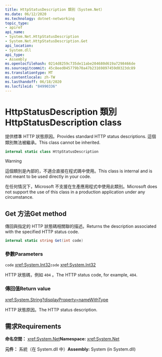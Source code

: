 ```yaml
---
title: HttpStatusDescription 類別（System.Net）
ms.date: 06/12/2020
ms.technology: dotnet-networking
topic_type:
- apiref
api_name:
- System.Net.HttpStatusDescription
- System.Net.HttpStatusDescription.Get
api_location:
- System.dll
api_type:
- Assembly
ms.openlocfilehash: 0214d8259c735de11abe204680d619a7298466de
ms.sourcegitcommit: 45c8eed045779b70a47b23169897459d0323dc89
ms.translationtype: MT
ms.contentlocale: zh-TW
ms.lasthandoff: 06/18/2020
ms.locfileid: "84990336"
---
```

# <a name="httpstatusdescription-class"></a><span data-ttu-id="d9813-102">HttpStatusDescription 類別</span><span class="sxs-lookup"><span data-stu-id="d9813-102">HttpStatusDescription class</span></span>

<span data-ttu-id="d9813-103">提供標準 HTTP 狀態原因。</span><span class="sxs-lookup"><span data-stu-id="d9813-103">Provides standard HTTP status descriptions.</span></span> <span data-ttu-id="d9813-104">這個類別無法被繼承。</span><span class="sxs-lookup"><span data-stu-id="d9813-104">This class cannot be inherited.</span></span>

```csharp
internal static class HttpStatusDescription
```

> [!WARNING]
> <span data-ttu-id="d9813-105">這個類別是內部的，不適合直接在程式碼中使用。</span><span class="sxs-lookup"><span data-stu-id="d9813-105">This class is internal and is not meant to be used directly in your code.</span></span>
>
> <span data-ttu-id="d9813-106">在任何情況下，Microsoft 不支援在生產應用程式中使用此類別。</span><span class="sxs-lookup"><span data-stu-id="d9813-106">Microsoft does not support the use of this class in a production application under any circumstance.</span></span>

## <a name="get-method"></a><span data-ttu-id="d9813-107">Get 方法</span><span class="sxs-lookup"><span data-stu-id="d9813-107">Get method</span></span>

<span data-ttu-id="d9813-108">傳回與指定的 HTTP 狀態碼相關聯的描述。</span><span class="sxs-lookup"><span data-stu-id="d9813-108">Returns the description associated with the specified HTTP status code.</span></span>

```csharp
internal static string Get(int code)
```

### <a name="parameters"></a><span data-ttu-id="d9813-109">參數</span><span class="sxs-lookup"><span data-stu-id="d9813-109">Parameters</span></span>

<span data-ttu-id="d9813-110">`code` <xref:System.Int32></span><span class="sxs-lookup"><span data-stu-id="d9813-110">`code` <xref:System.Int32></span></span>

<span data-ttu-id="d9813-111">HTTP 狀態碼，例如 `404` 。</span><span class="sxs-lookup"><span data-stu-id="d9813-111">The HTTP status code, for example, `404`.</span></span>

### <a name="return-value"></a><span data-ttu-id="d9813-112">傳回值</span><span class="sxs-lookup"><span data-stu-id="d9813-112">Return value</span></span>

<xref:System.String?displayProperty=nameWithType>

<span data-ttu-id="d9813-113">HTTP 狀態原因。</span><span class="sxs-lookup"><span data-stu-id="d9813-113">The HTTP status description.</span></span>

## <a name="requirements"></a><span data-ttu-id="d9813-114">需求</span><span class="sxs-lookup"><span data-stu-id="d9813-114">Requirements</span></span>

<span data-ttu-id="d9813-115">**命名空間：** <xref:System.Net></span><span class="sxs-lookup"><span data-stu-id="d9813-115">**Namespace:** <xref:System.Net></span></span>

<span data-ttu-id="d9813-116">**元件：** 系統（在 System.dll 中）</span><span class="sxs-lookup"><span data-stu-id="d9813-116">**Assembly:** System (in System.dll)</span></span>
